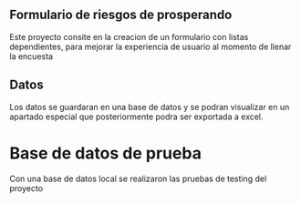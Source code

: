 ## Formulario de riesgos de prosperando 
Este proyecto consite en la creacion de un formulario con listas dependientes, para mejorar la experiencia de usuario al momento de llenar la encuesta

## Datos
Los datos se guardaran en una base de datos y se podran visualizar en un apartado especial que posteriormente podra ser exportada a excel.

# Base de datos de prueba 
Con una base de datos local se realizaron las pruebas de testing del proyecto 